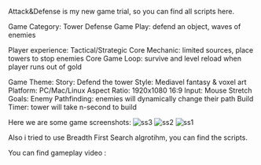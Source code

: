 Attack&Defense is my new game trial, so you can find all scripts here.

Game Category: Tower Defense Game Play: defend an object, waves of enemies

Player experience: Tactical/Strategic Core Mechanic: limited sources, place towers to stop enemies Core Game Loop: survive and level reload when player runs out of gold

Game Theme: Story: Defend the tower Style: Mediavel fantasy & voxel art Platform: PC/Mac/Linux Aspect Ratio: 1920x1080 16:9 Input: Mouse Stretch Goals: Enemy Pathfinding: enemies will dynamically change their path Build Timer: tower will take n-second to build

Here we are some game screenshots: 
![ss3](https://user-images.githubusercontent.com/126782676/232790183-53ed3da9-8802-4caa-b55c-43c25a4922f2.jpg)
![ss2](https://user-images.githubusercontent.com/126782676/232790188-88c80f01-63b2-4ff5-aba5-2c24b552129e.jpg)
![ss1](https://user-images.githubusercontent.com/126782676/232790191-9faf3b5f-be0d-45f1-a005-9b4d8e23c9c4.jpg)

Also i tried to use Breadth First Search algrotihm, you can find the scripts.

You can find gameplay video :

